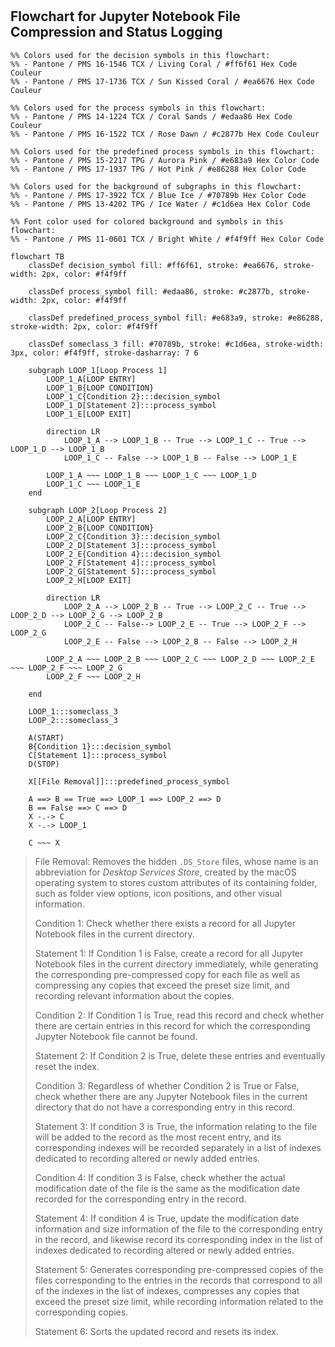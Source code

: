#

## Flowchart for Jupyter Notebook File Compression and Status Logging

```mermaid
%% Colors used for the decision symbols in this flowchart:
%% - Pantone / PMS 16-1546 TCX / Living Coral / #ff6f61 Hex Code Couleur
%% - Pantone / PMS 17-1736 TCX / Sun Kissed Coral / #ea6676 Hex Code Couleur

%% Colors used for the process symbols in this flowchart:
%% - Pantone / PMS 14-1224 TCX / Coral Sands / #edaa86 Hex Code Couleur
%% - Pantone / PMS 16-1522 TCX / Rose Dawn / #c2877b Hex Code Couleur

%% Colors used for the predefined process symbols in this flowchart:
%% - Pantone / PMS 15-2217 TPG / Aurora Pink / #e683a9 Hex Color Code
%% - Pantone / PMS 17-1937 TPG / Hot Pink / #e86288 Hex Color Code

%% Colors used for the background of subgraphs in this flowchart:
%% - Pantone / PMS 17-3922 TCX / Blue Ice / #70789b Hex Color Code
%% - Pantone / PMS 13-4202 TPG / Ice Water / #c1d6ea Hex Color Code

%% Font color used for colored background and symbols in this flowchart:
%% - Pantone / PMS 11-0601 TCX / Bright White / #f4f9ff Hex Color Code

flowchart TB
	classDef decision_symbol fill: #ff6f61, stroke: #ea6676, stroke-width: 2px, color: #f4f9ff

	classDef process_symbol fill: #edaa86, stroke: #c2877b, stroke-width: 2px, color: #f4f9ff

	classDef predefined_process_symbol fill: #e683a9, stroke: #e86288, stroke-width: 2px, color: #f4f9ff

	classDef someclass_3 fill: #70789b, stroke: #c1d6ea, stroke-width: 3px, color: #f4f9ff, stroke-dasharray: 7 6

    subgraph LOOP_1[Loop Process 1]
        LOOP_1_A[LOOP ENTRY]
        LOOP_1_B{LOOP CONDITION}
        LOOP_1_C{Condition 2}:::decision_symbol
        LOOP_1_D[Statement 2]:::process_symbol
        LOOP_1_E[LOOP EXIT]

        direction LR
            LOOP_1_A --> LOOP_1_B -- True --> LOOP_1_C -- True --> LOOP_1_D --> LOOP_1_B
            LOOP_1_C -- False --> LOOP_1_B -- False --> LOOP_1_E

        LOOP_1_A ~~~ LOOP_1_B ~~~ LOOP_1_C ~~~ LOOP_1_D
        LOOP_1_C ~~~ LOOP_1_E 
    end

    subgraph LOOP_2[Loop Process 2]
        LOOP_2_A[LOOP ENTRY]
        LOOP_2_B{LOOP CONDITION}
        LOOP_2_C{Condition 3}:::decision_symbol
        LOOP_2_D[Statement 3]:::process_symbol
        LOOP_2_E{Condition 4}:::decision_symbol
        LOOP_2_F[Statement 4]:::process_symbol
        LOOP_2_G[Statement 5]:::process_symbol
        LOOP_2_H[LOOP EXIT]

        direction LR
            LOOP_2_A --> LOOP_2_B -- True --> LOOP_2_C -- True --> LOOP_2_D --> LOOP_2_G --> LOOP_2_B
            LOOP_2_C -- False--> LOOP_2_E -- True --> LOOP_2_F --> LOOP_2_G
            LOOP_2_E -- False --> LOOP_2_B -- False --> LOOP_2_H

        LOOP_2_A ~~~ LOOP_2_B ~~~ LOOP_2_C ~~~ LOOP_2_D ~~~ LOOP_2_E ~~~ LOOP_2_F ~~~ LOOP_2_G
        LOOP_2_F ~~~ LOOP_2_H

    end

    LOOP_1:::someclass_3
    LOOP_2:::someclass_3

    A(START)
    B{Condition 1}:::decision_symbol
    C[Statement 1]:::process_symbol
    D(STOP)

    X[[File Removal]]:::predefined_process_symbol

    A ==> B == True ==> LOOP_1 ==> LOOP_2 ==> D
    B == False ==> C ==> D
    X -.-> C
    X -.-> LOOP_1

    C ~~~ X
```


> File Removal: Removes the hidden `.DS_Store` files, whose name is an abbreviation for *Desktop Services Store*, created by the macOS operating system to stores custom attributes of its containing folder, such as folder view options, icon positions, and other visual information.
>
> Condition 1: Check whether there exists a record for all Jupyter Notebook files in the current directory.
>
> Statement 1: If Condition 1 is False, create a record for all Jupyter Notebook files in the current directory immediately, while generating the corresponding pre-compressed copy for each file as well as compressing any copies that exceed the preset size limit, and recording relevant information about the copies.
>
> Condition 2: If Condition 1 is True, read this record and check whether there are certain entries in this record for which the corresponding Jupyter Notebook file cannot be found.
>
> Statement 2: If Condition 2 is True, delete these entries and eventually reset the index.
>
> Condition 3: Regardless of whether Condition 2 is True or False, check whether there are any Jupyter Notebook files in the current directory that do not have a corresponding entry in this record.
>
> Statement 3: If condition 3 is True, the information relating to the file will be added to the record as the most recent entry, and its corresponding indexes will be recorded separately in a list of indexes dedicated to recording altered or newly added entries.
>
> Condition 4: If condition 3 is False, check whether the actual modification date of the file is the same as the modification date recorded for the corresponding entry in the record.
>
> Statement 4: If condition 4 is True, update the modification date information and size information of the file to the corresponding entry in the record, and likewise record its corresponding index in the list of indexes dedicated to recording altered or newly added entries.
>
> Statement 5: Generates corresponding pre-compressed copies of the files corresponding to the entries in the records that correspond to all of the indexes in the list of indexes, compresses any copies that exceed the preset size limit, while recording information related to the corresponding copies.
>
> Statement 6: Sorts the updated record and resets its index.
